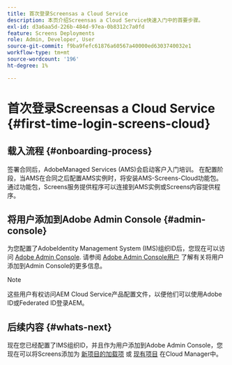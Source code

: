 ```yaml
---
title: 首次登录Screensas a Cloud Service
description: 本页介绍Screensas a Cloud Service快速入门中的首要步骤。
exl-id: d3a6aa5d-226b-484d-97ea-0b8312c7a0fd
feature: Screens Deployments
role: Admin, Developer, User
source-git-commit: f9ba9fefc61876a60567a40000ed6303740032e1
workflow-type: tm+mt
source-wordcount: '196'
ht-degree: 1%

---
```


# 首次登录Screensas a Cloud Service {#first-time-login-screens-cloud}


## 载入流程 {#onboarding-process}

签署合同后，AdobeManaged Services (AMS)会启动客户入门培训。 在配置阶段，当AMS在合同之后配置AMS实例时，将安装AMS-Screens-Cloud功能包。 通过功能包，Screens服务提供程序可以连接到AMS实例或Screens内容提供程序。

## 将用户添加到Adobe Admin Console {#admin-console}

为您配置了AdobeIdentity Management System (IMS)组织ID后，您现在可以访问 [Adobe Admin Console](https://adminconsole.adobe.com/). 请参阅 [Adobe Admin Console用户](https://helpx.adobe.com/enterprise/admin-guide.html/enterprise/using/users.ug.html) 了解有关将用户添加到Admin Console的更多信息。

>[!NOTE]
>这些用户有权访问AEM Cloud Service产品配置文件，以便他们可以使用Adobe ID或Federated ID登录AEM。

## 后续内容 {#whats-next}

现在您已经配置了IMS组织ID，并且作为用户添加到Adobe Admin Console，您现在可以将Screens添加为 [新项目的加载项](/help/screens-cloud/onboarding-screens-cloud/add-on-new-program-screens-cloud.md) 或 [现有项目](/help/screens-cloud/onboarding-screens-cloud/add-on-existing-program-screens-cloud.md) 在Cloud Manager中。
